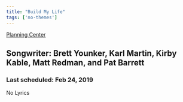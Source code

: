 ```yaml
---
title: "Build My Life"
tags: ['no-themes']
---
```


[Planning Center](https://services.planningcenteronline.com/songs/15782551)

## Songwriter: Brett Younker, Karl Martin, Kirby Kable, Matt Redman, and Pat Barrett
### Last scheduled: Feb 24, 2019          

No Lyrics
